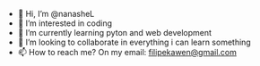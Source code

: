 - 👋 Hi, I’m @nanasheL
- 👀 I’m interested in coding
- 🌱 I’m currently learning pyton and web development
- 💞️ I’m looking to collaborate in everything i can learn something
- 📫 How to reach me? On my email: filipekawen@gmail.com

<!---
nanasheL/nanasheL is a ✨ special ✨ repository because its `README.md` (this file) appears on your GitHub profile.
You can click the Preview link to take a look at your changes.
--->
